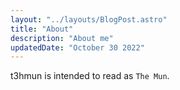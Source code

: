 ```yaml
---
layout: "../layouts/BlogPost.astro"
title: "About"
description: "About me"
updatedDate: "October 30 2022"
---
```


t3hmun is intended to read as `The Mun`.